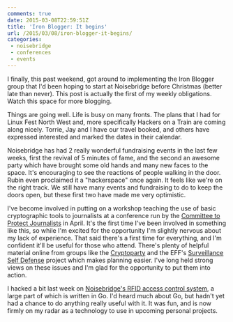 ```yaml
---
comments: true
date: 2015-03-08T22:59:51Z
title: 'Iron Blogger: It begins'
url: /2015/03/08/iron-blogger-it-begins/
categories:
 - noisebridge
 - conferences
 - events
---
```


I finally, this past weekend, got around to implementing the Iron Blogger group that I'd been hoping to start at Noisebridge before Christmas (better late than never). This post is actually the first of my weekly obligations. Watch this space for more blogging.

Things are going well. Life is busy on many fronts. The plans that I had for Linux Fest North West and, more specifically Hackers on a Train are coming along nicely. Torrie, Jay and I have our travel booked, and others have expressed interested and marked the dates in their calendar.

Noisebridge has had 2 really wonderful fundraising events in the last few weeks, first the revival of 5 minutes of fame, and the second an awesome party  which have brought some old hands and many new faces to the space. It's encouraging to see the reactions of people walking in the door. Rubin even proclaimed it a "hackerspace" once again. It feels like we're on the right track. We still have many events and fundraising to do to keep the doors open, but these first two have made me very optimistic.

I've become involved in putting on a workshop teaching the use of basic cryptographic tools to journalists at a conference run by the [Committee to Protect Journalists](https://www.cpj.org/) in April. It's the first time I've been involved in something like this, so while I'm excited for the opportunity I'm slightly nervous about my lack of experience. That said there's a first time for everything, and I'm confident it'll be useful for those who attend. There's plenty of helpful material online from groups like the [Cryptoparty](http://www.cryptoparty.in/) and the EFF's [Surveillance Self Defense](https://ssd.eff.org/en) project which makes planning easier. I've long held strong views on these issues and I'm glad for the opportunity to put them into action.

I hacked a bit last week on [Noisebridge's RFID access control system](https://github.com/hzeller/rfid-access-control), a large part of which is written in Go. I'd heard much about Go, but hadn't yet had a chance to do anything really useful with it. It was fun, and is now firmly on my radar as a technology to use in upcoming personal projects.
